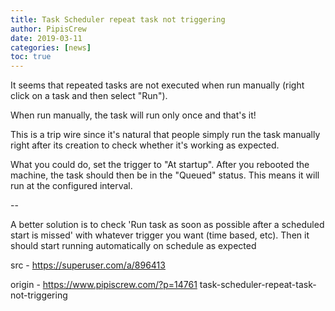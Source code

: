 ```yaml
---
title: Task Scheduler repeat task not triggering
author: PipisCrew
date: 2019-03-11
categories: [news]
toc: true
---
```


It seems that repeated tasks are not executed when run manually (right click on a task and then select "Run").

When run manually, the task will run only once and that's it!

This is a trip wire since it's natural that people simply run the task manually right after its creation to check whether it's working as expected.

What you could do, set the trigger to "At startup". After you rebooted the machine, the task should then be in the "Queued" status. This means it will run at the configured interval.

--

A better solution is to check 'Run task as soon as possible after a scheduled start is missed' with whatever trigger you want (time based, etc). Then it should start running automatically on schedule as expected

src - https://superuser.com/a/896413

origin - https://www.pipiscrew.com/?p=14761 task-scheduler-repeat-task-not-triggering